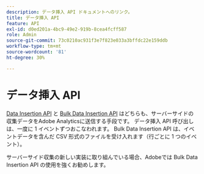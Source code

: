 ```yaml
---
description: データ挿入 API ドキュメントへのリンク。
title: データ挿入 API
feature: API
exl-id: d0ed201a-4bc9-49e2-919b-8cea4fcff587
role: Admin
source-git-commit: 73c0210ac931f3e7f823e033a3bffdc22e159ddb
workflow-type: tm+mt
source-wordcount: '81'
ht-degree: 30%

---
```


# データ挿入 API

[Data Insertion API](https://developer.adobe.com/analytics-apis/docs/1.4/guides/data-insertion/) と [Bulk Data Insertion API](https://developer.adobe.com/analytics-apis/docs/2.0/guides/endpoints/bulk-data-insertion/) はどちらも、サーバーサイドの収集データをAdobe Analyticsに送信する手段です。 データ挿入 API 呼び出しは、一度に 1 イベントずつおこなわれます。 Bulk Data Insertion API は、イベントデータを含んだ CSV 形式のファイルを受け入れます（行ごとに 1 つのイベント）。

サーバーサイド収集の新しい実装に取り組んでいる場合、Adobeでは Bulk Data Insertion API の使用を強くお勧めします。
